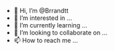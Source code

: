 - 👋 Hi, I’m @Brrandtt
- 👀 I’m interested in ...
- 🌱 I’m currently learning ...
- 💞️ I’m looking to collaborate on ...
- 📫 How to reach me ...

<!---
Brrandtt/Brrandtt is a ✨ special ✨ repository because its `README.md` (this file) appears on your GitHub profile.
You can click the Preview link to take a look at your changes.
--->
